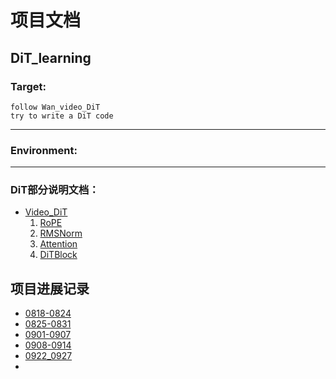 # 项目文档
## DiT_learning
 
### Target:
    follow Wan_video_DiT
    try to write a DiT code

---
### Environment:


---
### DiT部分说明文档：
- [Video_DiT](docx/DiT.md)
	1. [RoPE](docx/DiT.md#RoPE)
	2. [RMSNorm](docx/DiT.md#RMSNorm)
	3. [Attention](docx/DiT.md#Attention)
	4. [DiTBlock](docx/DiT.md#DiTBlock)


## 项目进展记录
- [0818-0824](docx/08.18~08.24.md)
- [0825-0831](docx/08.25~08.31.md)
- [0901-0907](docx/09.01~09.07.md)
- [0908-0914](docx/0908_0914.md)
- [0922_0927](docx/0922_0927.md)
- 